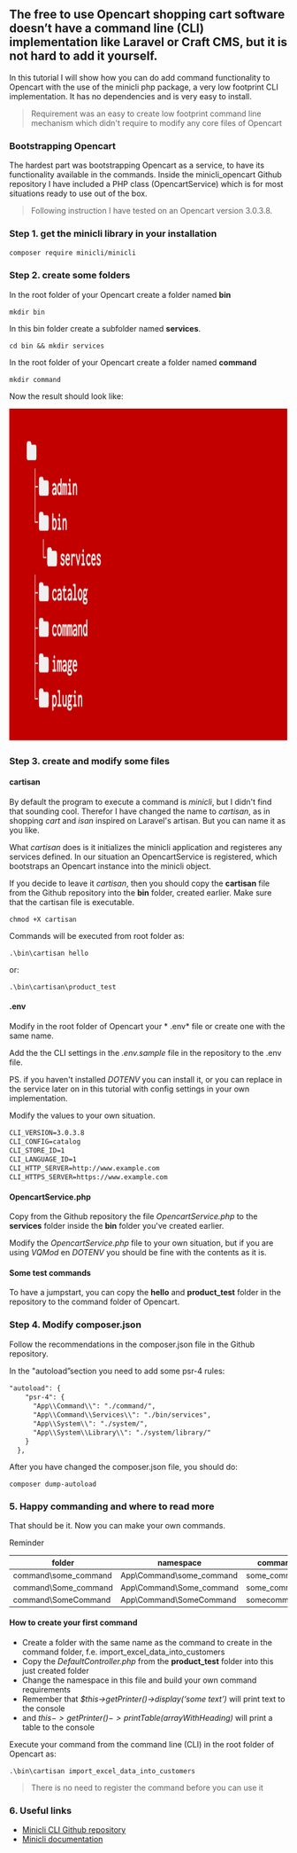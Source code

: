 ## The free to use Opencart shopping cart software doesn’t have a command line (CLI) implementation like Laravel or Craft CMS, but it is not hard to add it yourself.

In this tutorial I will show how you can do add command functionality to Opencart with the use of the minicli php package, a very low footprint CLI implementation. It has no dependencies and is very easy to install.

> Requirement was an easy to create low footprint command line mechanism which didn't require to modify any core files of Opencart

### Bootstrapping Opencart
The hardest part was bootstrapping Opencart as a service, to have its functionality available in the commands. Inside the minicli_opencart Github repository I have included a PHP class (OpencartService) which is for most situations ready to use out of the box.

> Following instruction I have tested on an Opencart version 3.0.3.8.

### Step 1. get the minicli library in your installation

```
composer require minicli/minicli
```

### Step 2. create some folders
In the root folder of your Opencart create a folder named **bin**
```
mkdir bin
```
In this bin folder create a subfolder named **services**.
```
cd bin && mkdir services
```
In the root folder of your Opencart create a folder named **command**
```
mkdir command
```
Now the result should look like:

<img src="folder-contents.png" alt="Folder structure" width="600" height="600">

### Step 3. create and modify some files

#### cartisan
By default the program to execute a command is *minicli*, but I didn't find that sounding cool. Therefor I have changed the name to *cartisan*, as in shopping *cart* and *isan* inspired on Laravel's artisan. But you can name it as you like.

What *cartisan* does is it initializes the minicli application and registeres any services defined. In our situation an OpencartService is registered, which bootstraps an Opencart instance into the minicli object.

If you decide to leave it *cartisan*, then you should copy the **cartisan** file from the Github repository into the **bin** folder, created earlier. Make sure that the cartisan file is executable.

```
chmod +X cartisan
```

Commands will be executed from root folder as:

```
.\bin\cartisan hello
```
or:
```
.\bin\cartisan\product_test
```

#### .env
Modify in the root folder of Opencart your * .env* file or create one with the same name.

Add the the CLI settings in the *.env.sample* file in the repository to the .env file.

PS. if you haven't installed *DOTENV* you can install it, or you can replace in the service later on in this tutorial with config settings in your own implementation.

Modify the values to your own situation.
```
CLI_VERSION=3.0.3.8
CLI_CONFIG=catalog
CLI_STORE_ID=1
CLI_LANGUAGE_ID=1 
CLI_HTTP_SERVER=http://www.example.com
CLI_HTTPS_SERVER=https://www.example.com
```

#### OpencartService.php
Copy from the Github repository the file *OpencartService.php* to the **services** folder inside the **bin** folder you've created earlier.

Modify the *OpencartService.php* file to your own situation, but if you are using *VQMod* en *DOTENV* you should be fine with the contents as it is.

#### Some test commands
To have a jumpstart, you can copy the **hello** and **product_test** folder in the repository to the command folder of Opencart.

### Step 4. Modify composer.json
Follow the recommendations in the composer.json file in the Github repository.

In the "autoload”section you need to add some psr-4 rules:

```
"autoload": {
    "psr-4": {
      "App\\Command\\": "./command/",
      "App\\Command\\Services\\": "./bin/services",
      "App\\System\\": "./system/",
      "App\\System\\Library\\": "./system/library/"
    }
  },
```

After you have changed the composer.json file, you should do:

```
composer dump-autoload
```

### 5. Happy commanding and where to read more
That should be it. Now you can make your own commands.

Reminder

| folder  | namespace   | command  |
| ------------ | ------------ | ------------ |
| command\some_command   | App\Command\some_command   | some_command   |
| command\Some_command   | App\Command\Some_command   | some_command   |
| command\SomeCommand   | App\Command\SomeCommand   | somecommand   |

#### How to create your first command

* Create a folder with the same name as the command to create in the command folder, f.e. import_excel_data_into_customers
* Copy the *DefaultController.php* from the **product_test** folder into this just created folder
* Change the namespace in this file and build your own command requirements
* Remember that *$this->getPrinter()->display(‘some text’)* will print text to the console
* and *$this->getPrinter()->printTable($arrayWithHeading)* will print a table to the console

Execute your command from the command line (CLI) in the root folder of Opencart as: 
```
.\bin\cartisan import_excel_data_into_customers
```

> There is no need to register the command before you can use it

### 6. Useful links
* [Minicli CLI Github repository](https://github.com/minicli/minicli)
* [Minicli documentation](https://docs.minicli.dev/en/latest/)
